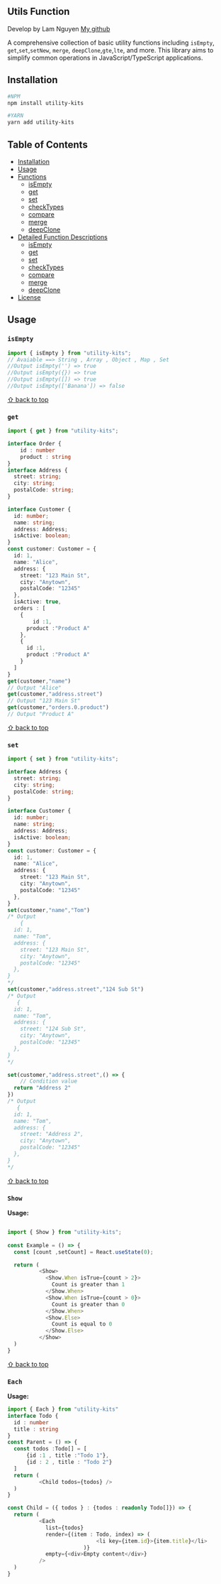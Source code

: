 ## Utils Function

Develop by Lam Nguyen [My github](https://github.com/thuyetlamm)


A comprehensive collection of basic utility functions including `isEmpty`, `get`,`set`,`setNew`, `merge`, `deepClone`,`gte`,`lte`, and more. This library aims to simplify common operations in JavaScript/TypeScript applications.

## Installation



```bash
#NPM
npm install utility-kits

#YARN
yarn add utility-kits
```


## Table of Contents

- [Installation](#installation)
- [Usage](#usage)
- [Functions](#functions)
    - [isEmpty](#isempty)
    - [get](#get)
    - [set](#set)
    - [checkTypes](#checkTypes)
    - [compare](#compare)
    - [merge](#merge)
    - [deepClone](#deepclone)
- [Detailed Function Descriptions](#detailed-function-descriptions)
    - [isEmpty](#isempty)
    - [get](#get)
    - [set](#set)
    - [checkTypes](#checkTypes)
    - [compare](#compare)
    - [merge](#merge)
    - [deepClone](#deepclone)
- [License](#license)

## Usage

### `isEmpty`

```typescript
import { isEmpty } from "utility-kits";
// Avaiable ==> String , Array , Object , Map , Set
//Output isEmpty('') => true
//Output isEmpty({}) => true
//Output isEmpty([]) => true
//Output isEmpty(['Banana']) => false

```
[⇧ back to top](#table-of-contents)


### `get`

```typescript
import { get } from "utility-kits";

interface Order {
    id : number
    product : string
}
interface Address {
  street: string;
  city: string;
  postalCode: string;
}

interface Customer {
  id: number;
  name: string;
  address: Address;
  isActive: boolean;
}
const customer: Customer = {
  id: 1,
  name: "Alice",
  address: {
    street: "123 Main St",
    city: "Anytown",
    postalCode: "12345"
  },
  isActive: true,
  orders : [
    {
        id :1,
      product :"Product A"
    },
    {
      id :1,
      product :"Product A"
    }
  ]
}
get(customer,"name")
// Output "Alice"
get(customer,"address.street")
// Output "123 Main St"
get(customer,"orders.0.product")
// Output "Product A"

```
[⇧ back to top](#table-of-contents)

### `set`

```typescript
import { set } from "utility-kits";

interface Address {
  street: string;
  city: string;
  postalCode: string;
}

interface Customer {
  id: number;
  name: string;
  address: Address;
  isActive: boolean;
}
const customer: Customer = {
  id: 1,
  name: "Alice",
  address: {
    street: "123 Main St",
    city: "Anytown",
    postalCode: "12345"
  },
}
set(customer,"name","Tom")
/* Output 
    {
  id: 1,
  name: "Tom",
  address: {
    street: "123 Main St",
    city: "Anytown",
    postalCode: "12345"
  },
}
*/
set(customer,"address.street","124 Sub St")
/* Output 
   {
  id: 1,
  name: "Tom",
  address: {
    street: "124 Sub St",
    city: "Anytown",
    postalCode: "12345"
  },
}
*/

set(customer,"address.street",() => {
    // Condition value
  return "Address 2"
})
/* Output 
   {
  id: 1,
  name: "Tom",
  address: {
    street: "Address 2",
    city: "Anytown",
    postalCode: "12345"
  },
}
*/
```
[⇧ back to top](#table-of-contents)

### `Show`

**Usage:**

```typescript jsx

import { Show } from "utility-kits";
          
const Example = () => {
  const [count ,setCount] = React.useState(0);

  return (
          <Show>
            <Show.When isTrue={count > 2}>
              Count is greater than 1
            </Show.When>
            <Show.When isTrue={count > 0}>
              Count is greater than 0
            </Show.When>
            <Show.Else>
              Count is equal to 0
            </Show.Else>
          </Show>
  )
}

```
[⇧ back to top](#table-of-contents)


### `Each`

**Usage:**

```typescript jsx
import { Each } from "utility-kits"
interface Todo {
  id : number
  title : string
}
const Parent = () => {
  const todos :Todo[] = [
      {id :1 , title :"Todo 1"}, 
      {id : 2 , title : "Todo 2"}
  ]
  return (
          <Child todos={todos} />
  )
}

const Child = ({ todos } : {todos : readonly Todo[]}) => {
  return (
          <Each 
            list={todos}
            render={(item : Todo, index) => (
                            <li key={item.id}>{item.title}</li>
                        )}
            empty={<div>Empty content</div>}
          />
  )
}
```


